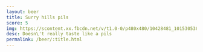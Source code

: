 ```yaml
---
layout: beer
title: Surry hills pils
score: 5
img: https://scontent.xx.fbcdn.net/v/t1.0-0/p480x480/10428481_10153053851498745_4687849967086253708_n.jpg?oh=ee42753beec931c09c291462d3d3e2e3&oe=58C1B4C5
desc: Doesn\'t really taste like a pils
permalink: /beer/:title.html
---
```

